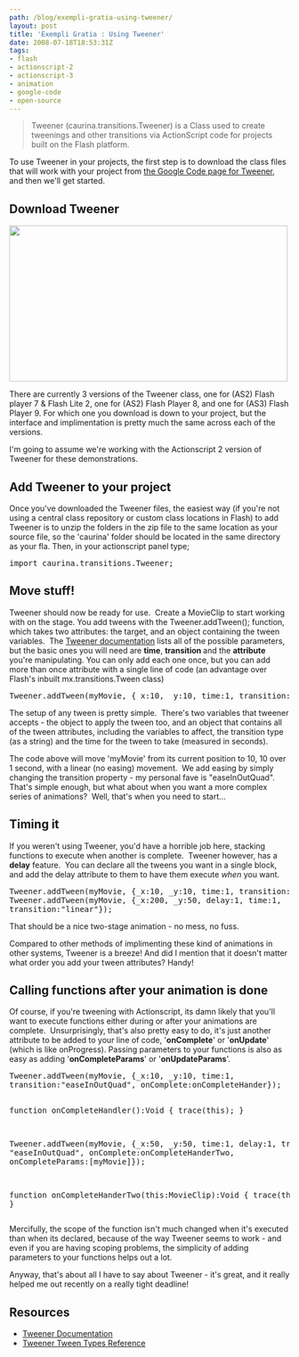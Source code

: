 ```yaml
---
path: /blog/exempli-gratia-using-tweener/
layout: post
title: 'Exempli Gratia : Using Tweener'
date: 2008-07-18T18:53:31Z
tags:
- flash
- actionscript-2
- actionscript-3
- animation
- google-code
- open-source
---
```


<blockquote>Tweener (caurina.transitions.Tweener) is a Class used to create tweenings and other transitions via ActionScript code for projects built on the Flash platform.</blockquote>
To use Tweener in your projects, the first step is to download the class files that will work with your project from <a href="http://code.google.com/p/tweener/" target="_blank">the Google Code page for Tweener</a>, and then we'll get started.
<h2>Download Tweener</h2>
<a href="http://code.google.com/p/tweener/" target="_blank"><img class="alignnone size-full wp-image-271" title="googelcode" src="http://uploads.psyked.co.uk/2008/07/googelcode.jpg" alt="" width="500" height="280" /></a>

There are currently 3 versions of the Tweener class, one for (AS2) Flash player 7 &amp; Flash Lite 2, one for (AS2) Flash Player 8, and one for (AS3) Flash Player 9. For which one you download is down to your project, but the interface and implimentation is pretty much the same across each of the versions.

I'm going to assume we're working with the Actionscript 2 version of Tweener for these demonstrations.
<h2>Add Tweener to your project</h2>
Once you've downloaded the Tweener files, the easiest way (if you're not using a central class repository or custom class locations in Flash) to add Tweener is to unzip the folders in the zip file to the same location as your source file, so the 'caurina' folder should be located in the same directory as your fla. Then, in your actionscript panel type;
<pre>import caurina.transitions.Tweener;</pre>
<h2>Move stuff!</h2>
Tweener should now be ready for use.  Create a MovieClip to start working with on the stage. You add tweens with the Tweener.addTween(); function, which takes two attributes: the target, and an object containing the tween variables.  The <a href="http://hosted.zeh.com.br/tweener/docs/en-us/" target="_blank">Tweener documentation</a> lists all of the possible parameters, but the basic ones you will need are <strong>time</strong>, <strong>transition </strong>and the <strong>attribute </strong>you're manipulating. You can only add each one once, but you can add more than once attribute with a single line of code (an advantage over Flash's inbuilt mx.transitions.Tween class)
<pre>Tweener.addTween(myMovie, {_x:10, _y:10, time:1, transition:"linear"});</pre>
The setup of any tween is pretty simple.  There's two variables that tweener accepts - the object to apply the tween too, and an object that contains all of the tween attributes, including the variables to affect, the transition type (as a string) and the time for the tween to take (measured in seconds).

The code above will move 'myMovie' from its current position to 10, 10 over 1 second, with a linear (no easing) movement.  We add easing by simply changing the transition property - my personal fave is "easeInOutQuad".  That's simple enough, but what about when you want a more complex series of animations?  Well, that's when you need to start...
<h2>Timing it</h2>
If you weren't using Tweener, you'd have a horrible job here, stacking functions to execute when another is complete.  Tweener however, has a <strong>delay</strong> feature.  You can declare all the tweens you want in a single block, and add the delay attribute to them to have them execute <em>when </em>you want.
<pre>Tweener.addTween(myMovie, {_x:10, _y:10, time:1, transition:"linear"});
Tweener.addTween(myMovie, {_x:200, _y:50, delay:1, time:1,
transition:"linear"});</pre>
That should be a nice two-stage animation - no mess, no fuss.

Compared to other methods of implimenting these kind of animations in other systems, Tweener is a breeze! And did I mention that it doesn't matter what order you add your tween attributes? Handy!
<h2>Calling functions after your animation is done</h2>
Of course, if you're tweening with Actionscript, its damn likely that you'll want to execute functions either during or after your animations are complete.  Unsurprisingly, that's also pretty easy to do, it's just another attribute to be added to your line of code, '<strong>onComplete</strong>' or '<strong>onUpdate</strong>' (which is like onProgress). Passing parameters to your functions is also as easy as adding '<strong>onCompleteParams</strong>' or '<strong>onUpdateParams</strong>'.
<pre>Tweener.addTween(myMovie, {_x:10, _y:10, time:1,
transition:"easeInOutQuad", onComplete:onCompleteHander});

function onCompleteHandler():Void {
    trace(this);
}

Tweener.addTween(myMovie, {_x:50, _y:50, time:1, delay:1, transition:
"easeInOutQuad", onComplete:onCompleteHanderTwo, onCompleteParams:[myMovie]});

function onCompleteHanderTwo(this:MovieClip):Void {
    trace(this);
}</pre>
Mercifully, the scope of the function isn't much changed when it's executed than when its declared, because of the way Tweener seems to work - and even if you are having scoping problems, the simplicity of adding parameters to your functions helps out a lot.

Anyway, that's about all I have to say about Tweener - it's great, and it really helped me out recently on a really tight deadline!
<h2>Resources</h2>
<ul>
	<li><a href="http://hosted.zeh.com.br/tweener/docs/en-us/" target="_blank">Tweener Documentation</a></li>
	<li><a href="http://hosted.zeh.com.br/tweener/docs/en-us/misc/transitions.html" target="_blank">Tweener Tween Types Reference</a></li>
</ul>